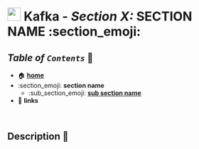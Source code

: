 # <img src="../assets/img/kafka.png" width="30px"> **Kafka** - ***Section X:*** **SECTION NAME** :section_emoji:

## ***Table*** *of* ***`Contents`*** 📜

* 🏠 [**home**](../README.md)
* :section_emoji: **section name**
  * :sub_section_emoji: [**sub section name**](sub_section_name/README.md)
* 🔗 **links**


<br />


## **Description** 👀